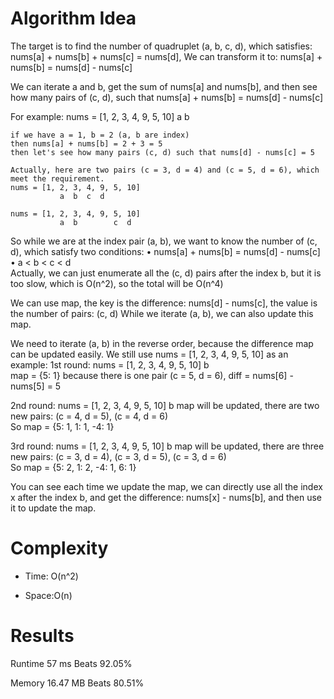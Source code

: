 # Algorithm Idea

The target is to find the number of quadruplet (a, b, c, d), which satisfies: nums[a] + nums[b] + nums[c] = nums[d],
We can transform it to: nums[a] + nums[b] = nums[d] - nums[c]

We can iterate a and b, get the sum of nums[a] and nums[b], and then see how many pairs of (c, d), such that
nums[a] + nums[b] = nums[d] - nums[c]

For example:
    nums = [1, 2, 3, 4, 9, 5, 10]
               a  b

    if we have a = 1, b = 2 (a, b are index)
    then nums[a] + nums[b] = 2 + 3 = 5
    then let's see how many pairs (c, d) such that nums[d] - nums[c] = 5

    Actually, here are two pairs (c = 3, d = 4) and (c = 5, d = 6), which meet the requirement.
    nums = [1, 2, 3, 4, 9, 5, 10]
               a  b  c  d

    nums = [1, 2, 3, 4, 9, 5, 10]
               a  b        c  d

So while we are at the index pair (a, b), we want to know the number of (c, d), which satisfy two conditions:
    • nums[a] + nums[b] = nums[d] - nums[c]
    • a < b < c < d                         
Actually, we can just enumerate all the (c, d) pairs after the index b, but it is too slow, which is O(n^2),
so the total will be O(n^4)

We can use map, the key is the difference: nums[d] - nums[c], the value is the number of pairs: (c, d)
While we iterate (a, b), we can also update this map.

We need to iterate (a, b) in the reverse order, because the difference map can be updated easily.
We still use nums = [1, 2, 3, 4, 9, 5, 10] as an example:
1st round:
    nums = [1, 2, 3, 4, 9, 5, 10]
                        b          
    map = {5: 1} because there is one pair (c = 5, d = 6), diff = nums[6] - nums[5] = 5
    
2nd round:
    nums = [1, 2, 3, 4, 9, 5, 10]
                     b
    map will be updated, there are two new pairs: (c = 4, d = 5), (c = 4, d = 6)   
    So map = {5: 1, 1: 1, -4: 1}

3rd round:
    nums = [1, 2, 3, 4, 9, 5, 10]
                  b
    map will be updated, there are three new pairs: (c = 3, d = 4), (c = 3, d = 5), (c = 3, d = 6)   
    So map = {5: 2, 1: 2, -4: 1, 6: 1}

You can see each time we update the map, we can directly use all the index x after the index b, and get
the difference: nums[x] - nums[b], and then use it to update the map.

# Complexity

- Time: O(n^2)

- Space:O(n)

# Results

Runtime
57
ms
Beats
92.05%

Memory
16.47
MB
Beats
80.51%
